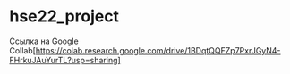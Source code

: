 # hse22_project


Ссылка на Google Collab[https://colab.research.google.com/drive/1BDqtQQFZp7PxrJGyN4-FHrkuJAuYurTL?usp=sharing]
